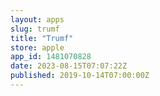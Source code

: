 ```yaml
---
layout: apps
slug: trumf
title: "Trumf"
store: apple
app_id: 1481070828
date: 2023-08-15T07:07:22Z
published: 2019-10-14T07:00:00Z
---
```

